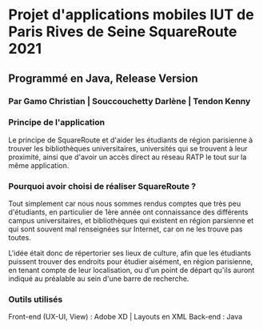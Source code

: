 # Projet d'applications mobiles IUT de Paris Rives de Seine SquareRoute 2021
## Programmé en Java, Release Version
### Par Gamo Christian | Souccouchetty Darlène | Tendon Kenny

### Principe de l'application
Le principe de SquareRoute et d'aider les étudiants de région parisienne à trouver les bibliothèques universitaires, universités qui se trouvent à leur proximité, 
ainsi que d'avoir un accès direct au réseau RATP le tout sur la même application.

### Pourquoi avoir choisi de réaliser SquareRoute ?
Tout simplement car nous nous sommes rendus comptes que très peu d'étudiants, en particulier de 1ère année ont connaissance des différents campus universitaires, et
bibliothèques qui existent en région parsienne et qui sont souvent mal renseignées sur Internet, car on ne les trouve pas toutes.

L'idée était donc de répertorier ses lieux de culture, afin que les étudiants puissent trouver des endroits pour étudier aisément, en région parisienne, en tenant
compte de leur localisation, ou d'un point de départ qu'ils auront indiqué au préalable au sein d'une barre de recherche.

### Outils utilisés
Front-end (UX-UI, View) : Adobe XD | Layouts en XML
Back-end : Java
 

